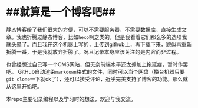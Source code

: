 ##就算是一个博客吧##
===

静态博客给了我们很大的方便，可以不需要服务器，不需要数据库，直接生成文章。我也折腾过静态博客，比如`hexo`啊之类的，但是我看着它们那么多的选项我就头晕了。而且我在这个机器上写的，上传到github上，再下载下来，貌似再重新折腾一番，于是我就放弃折腾了。况且记录本身应该关注的是内容而非过程。

也曾经想过自己写一个CMS网站，但无奈前端水平还太差加上拖延症，暂时作罢吧。
GitHub自动渲染`markdown`格式的文件，同时可以当个网盘（换台机器只要`git clone`一下就ok了），还可以接受评论，近乎完美支持了博客的功能。那么就从这里开始吧。

本repo主要记录编程以及学习时的想法，欢迎与我交流。